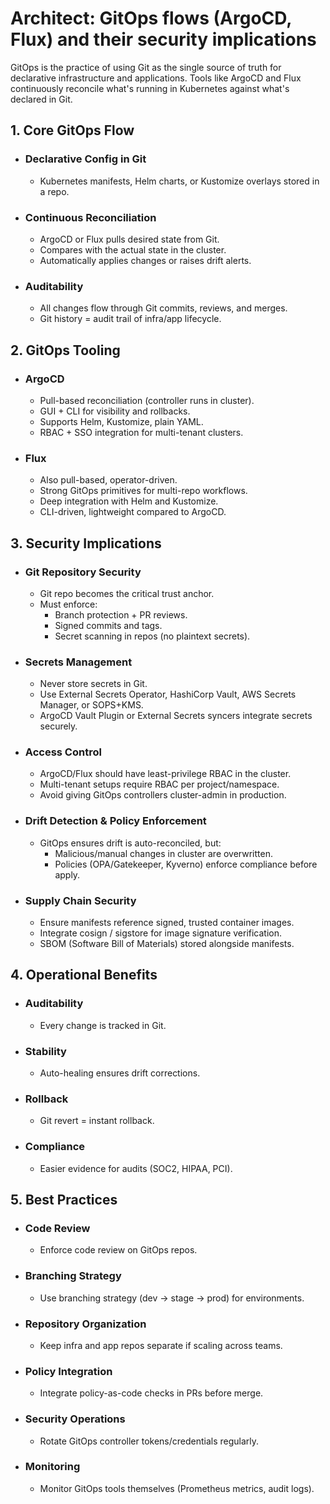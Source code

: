 # Architect: GitOps flows (ArgoCD, Flux) and their security implications

GitOps is the practice of using Git as the single source of truth for declarative infrastructure and applications. Tools like ArgoCD and Flux continuously reconcile what's running in Kubernetes against what's declared in Git.

## 1. Core GitOps Flow
- ### Declarative Config in Git
	- Kubernetes manifests, Helm charts, or Kustomize overlays stored in a repo.
- ### Continuous Reconciliation
	- ArgoCD or Flux pulls desired state from Git.
	- Compares with the actual state in the cluster.
	- Automatically applies changes or raises drift alerts.
- ### Auditability
	- All changes flow through Git commits, reviews, and merges.
	- Git history = audit trail of infra/app lifecycle.
## 2. GitOps Tooling
- ### ArgoCD
	- Pull-based reconciliation (controller runs in cluster).
	- GUI + CLI for visibility and rollbacks.
	- Supports Helm, Kustomize, plain YAML.
	- RBAC + SSO integration for multi-tenant clusters.
- ### Flux
	- Also pull-based, operator-driven.
	- Strong GitOps primitives for multi-repo workflows.
	- Deep integration with Helm and Kustomize.
	- CLI-driven, lightweight compared to ArgoCD.
## 3. Security Implications
- ### Git Repository Security
	- Git repo becomes the critical trust anchor.
	- Must enforce:
		- Branch protection + PR reviews.
		- Signed commits and tags.
		- Secret scanning in repos (no plaintext secrets).
- ### Secrets Management
	- Never store secrets in Git.
	- Use External Secrets Operator, HashiCorp Vault, AWS Secrets Manager, or SOPS+KMS.
	- ArgoCD Vault Plugin or External Secrets syncers integrate secrets securely.
- ### Access Control
	- ArgoCD/Flux should have least-privilege RBAC in the cluster.
	- Multi-tenant setups require RBAC per project/namespace.
	- Avoid giving GitOps controllers cluster-admin in production.
- ### Drift Detection & Policy Enforcement
	- GitOps ensures drift is auto-reconciled, but:
		- Malicious/manual changes in cluster are overwritten.
		- Policies (OPA/Gatekeeper, Kyverno) enforce compliance before apply.
- ### Supply Chain Security
	- Ensure manifests reference signed, trusted container images.
	- Integrate cosign / sigstore for image signature verification.
	- SBOM (Software Bill of Materials) stored alongside manifests.
## 4. Operational Benefits
- ### Auditability
	- Every change is tracked in Git.
- ### Stability
	- Auto-healing ensures drift corrections.
- ### Rollback
	- Git revert = instant rollback.
- ### Compliance
	- Easier evidence for audits (SOC2, HIPAA, PCI).
## 5. Best Practices
- ### Code Review
	- Enforce code review on GitOps repos.
- ### Branching Strategy
	- Use branching strategy (dev → stage → prod) for environments.
- ### Repository Organization
	- Keep infra and app repos separate if scaling across teams.
- ### Policy Integration
	- Integrate policy-as-code checks in PRs before merge.
- ### Security Operations
	- Rotate GitOps controller tokens/credentials regularly.
- ### Monitoring
	- Monitor GitOps tools themselves (Prometheus metrics, audit logs).